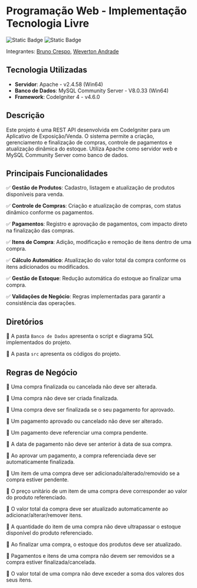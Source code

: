 # Programação Web - Implementação Tecnologia Livre

![Static Badge](https://img.shields.io/badge/GCC116_14A-UFLA-green)
![Static Badge](https://img.shields.io/badge/2024%2F2-gray)

Integrantes: [Bruno Crespo](https://github.com/brunof5), [Weverton Andrade](https://github.com/weverton1998)

## Tecnologia Utilizadas

* **Servidor**: Apache - v2.4.58 (Win64)
* **Banco de Dados**: MySQL Community Server - V8.0.33 (Win64)
* **Framework**: CodeIgniter 4 - v4.6.0

## Descrição

Este projeto é uma REST API desenvolvida em CodeIgniter para um Aplicativo de Exposição/Venda. O sistema permite a criação, gerenciamento e finalização de compras, controle de pagamentos e atualização dinâmica do estoque. Utiliza Apache como servidor web e MySQL Community Server como banco de dados.

## Principais Funcionalidades

✅ **Gestão de Produtos**: Cadastro, listagem e atualização de produtos disponíveis para venda.

✅ **Controle de Compras**: Criação e atualização de compras, com status dinâmico conforme os pagamentos.

✅ **Pagamentos**: Registro e aprovação de pagamentos, com impacto direto na finalização das compras.

✅ **Itens de Compra**: Adição, modificação e remoção de itens dentro de uma compra.

✅ **Cálculo Automático**: Atualização do valor total da compra conforme os itens adicionados ou modificados.

✅ **Gestão de Estoque**: Redução automática do estoque ao finalizar uma compra.

✅ **Validações de Negócio**: Regras implementadas para garantir a consistência das operações.

## Diretórios

📁 A pasta `Banco de Dados` apresenta o script e diagrama SQL implementados do projeto.

📁 A pasta `src` apresenta os códigos do projeto.

## Regras de Negócio

🔹 Uma compra finalizada ou cancelada não deve ser alterada.

🔹 Uma compra não deve ser criada finalizada.

🔹 Uma compra deve ser finalizada se o seu pagamento for aprovado.

🔹 Um pagamento aprovado ou cancelado não deve ser alterado.

🔹 Um pagamento deve referenciar uma compra pendente.

🔹 A data de pagamento não deve ser anterior à data de sua compra.

🔹 Ao aprovar um pagamento, a compra referenciada deve ser automaticamente finalizada.

🔹 Um item de uma compra deve ser adicionado/alterado/removido se a compra estiver pendente.

🔹 O preço unitário de um item de uma compra deve corresponder ao valor do produto referenciado.

🔹 O valor total da compra deve ser atualizado automaticamente ao adicionar/alterar/remover itens.

🔹 A quantidade do item de uma compra não deve ultrapassar o estoque disponível do produto referenciado.

🔹 Ao finalizar uma compra, o estoque dos produtos deve ser atualizado.

🔹 Pagamentos e itens de uma compra não devem ser removidos se a compra estiver finalizada/cancelada.

🔹 O valor total de uma compra não deve exceder a soma dos valores dos seus itens.

